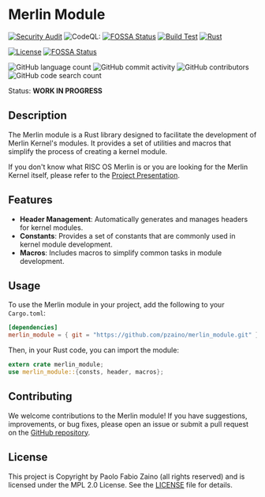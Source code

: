 # Merlin Module

[![Security Audit](https://github.com/pzaino/merlin_module/actions/workflows/rust-security.yml/badge.svg)](https://github.com/pzaino/merlin_module/actions/workflows/rust-security.yml)
![CodeQL: ](https://github.com/pzaino/merlin_module/actions/workflows/github-code-scanning/codeql/badge.svg)
[![FOSSA Status](https://app.fossa.com/api/projects/git%2Bgithub.com%2Fpzaino%2Fmerlin_module.svg?type=shield&issueType=security)](https://app.fossa.com/projects/git%2Bgithub.com%2Fpzaino%2Fmerlin_module?ref=badge_shield&issueType=security)
[![Build Test](https://github.com/pzaino/merlin_module/actions/workflows/rust.yml/badge.svg)](https://github.com/pzaino/merlin_module/actions/workflows/rust.yml)
[![Rust](https://img.shields.io/badge/rust-1.70+-blue.svg)](https://www.rust-lang.org/)

[![License](https://img.shields.io/badge/license-MPL%202.0-blue.svg)](LICENSE.txt)
[![FOSSA Status](https://app.fossa.com/api/projects/git%2Bgithub.com%2Fpzaino%2Fmerlin_module.svg?type=shield&issueType=license)](https://app.fossa.com/projects/git%2Bgithub.com%2Fpzaino%2Fmerlin_module?ref=badge_shield&issueType=license)

![GitHub language count](https://img.shields.io/github/languages/count/pzaino/merlin_module)
![GitHub commit activity](https://img.shields.io/github/commit-activity/t/pzaino/merlin_module)
![GitHub contributors](https://img.shields.io/github/contributors/pzaino/merlin_module)
![GitHub code search count](https://img.shields.io/github/search?query=merlin_module)

Status: **WORK IN PROGRESS**

## Description

The Merlin module is a Rust library designed to facilitate the development of Merlin Kernel's modules. It provides a set of utilities and macros that simplify the process of creating a kernel module.

If you don't know what RISC OS Merlin is or you are looking for the Merlin Kernel itself, please refer to the [Project Presentation](https://riscoscommunity.org/projects/risc-os-merlin/).

## Features

- **Header Management**: Automatically generates and manages headers for kernel modules.
- **Constants**: Provides a set of constants that are commonly used in kernel module development.
- **Macros**: Includes macros to simplify common tasks in module development.

## Usage

To use the Merlin module in your project, add the following to your `Cargo.toml`:

```toml
[dependencies]
merlin_module = { git = "https://github.com/pzaino/merlin_module.git" }
```

Then, in your Rust code, you can import the module:

```rust
extern crate merlin_module;
use merlin_module::{consts, header, macros};
```

## Contributing

We welcome contributions to the Merlin module! If you have suggestions, improvements, or bug fixes, please open an issue or submit a pull request on the [GitHub repository](https://github.com/pzaino/merlin_module).

## License

This project is Copyright by Paolo Fabio Zaino (all rights reserved) and is licensed under the MPL 2.0 License. See the [LICENSE](LICENSE.txt) file for details.

